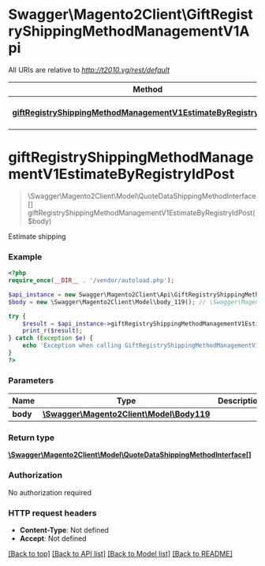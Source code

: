 # Swagger\Magento2Client\GiftRegistryShippingMethodManagementV1Api

All URIs are relative to *http://t2010.vg/rest/default*

Method | HTTP request | Description
------------- | ------------- | -------------
[**giftRegistryShippingMethodManagementV1EstimateByRegistryIdPost**](GiftRegistryShippingMethodManagementV1Api.md#giftRegistryShippingMethodManagementV1EstimateByRegistryIdPost) | **POST** /V1/giftregistry/mine/estimate-shipping-methods | 


# **giftRegistryShippingMethodManagementV1EstimateByRegistryIdPost**
> \Swagger\Magento2Client\Model\QuoteDataShippingMethodInterface[] giftRegistryShippingMethodManagementV1EstimateByRegistryIdPost($body)



Estimate shipping

### Example
```php
<?php
require_once(__DIR__ . '/vendor/autoload.php');

$api_instance = new Swagger\Magento2Client\Api\GiftRegistryShippingMethodManagementV1Api();
$body = new \Swagger\Magento2Client\Model\body_119(); // \Swagger\Magento2Client\Model\Body119 | 

try {
    $result = $api_instance->giftRegistryShippingMethodManagementV1EstimateByRegistryIdPost($body);
    print_r($result);
} catch (Exception $e) {
    echo 'Exception when calling GiftRegistryShippingMethodManagementV1Api->giftRegistryShippingMethodManagementV1EstimateByRegistryIdPost: ', $e->getMessage(), PHP_EOL;
}
?>
```

### Parameters

Name | Type | Description  | Notes
------------- | ------------- | ------------- | -------------
 **body** | [**\Swagger\Magento2Client\Model\Body119**](../Model/body_119.md)|  | [optional]

### Return type

[**\Swagger\Magento2Client\Model\QuoteDataShippingMethodInterface[]**](../Model/QuoteDataShippingMethodInterface.md)

### Authorization

No authorization required

### HTTP request headers

 - **Content-Type**: Not defined
 - **Accept**: Not defined

[[Back to top]](#) [[Back to API list]](../../README.md#documentation-for-api-endpoints) [[Back to Model list]](../../README.md#documentation-for-models) [[Back to README]](../../README.md)

